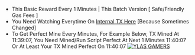 - This Basic Reward Every 1 Minutes | This Batch Version [ Safe/Friendly Gas Fees ]
- You Need Watching Everytime On [Internal TX Here](https://blastscan.io/address/0x22B309977027D4987C3463774D7046d5136CB14a#internaltx) [Because Sometimes Changed]
- To Get Perfect Mine Every Minutes, For Example Below, TX Mined At 11:39:07, You Need Mined/Run Script Perfect At Next 1 Minutes 11:40:07 Or At Least Your TX Mined Perfect On 11:40:07
[![YLAS GAMERS](https://img001.prntscr.com/file/img001/2NS_yImIT3CvUxEM-EAUVg.png)](https://github.com/ylasgamers/web3.eth.py/tree/main/Hypersound/Batch)

